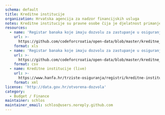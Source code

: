 ```yaml
---
schema: default
title: Kreditne institucije
organization: Hrvatska agencija za nadzor financijskih usluga
notes: Kreditne institucije su pravne osobe čija je djelatnost primanje depozita ili drugih povratnih sredstava fizičkih i pravnih osoba te odobravanje kredita za svoj račun, a posluju u skladu s posebnim propisima koji uređuju njihovu djelatnost.
resources:
  - name: 'Registar banaka koje imaju dozvolu za zastupanje u osiguranju (raw, 2015.)'
    url: >-
      https://github.com/codeforcroatia/open-data/blob/master/kreditne_institucije/Registar%20banaka%20koje%20imaju%20dozvolu%20za%20zastupanje%20u%20osiguranju.xlsx
    format: xls
  - name: 'Registar banaka koje imaju dozvolu za zastupanje u osiguranju (raw, 2015.)'
    url: >-
      https://github.com/codeforcroatia/open-data/blob/master/kreditne_institucije/Registar%20banaka%20koje%20imaju%20dozvolu%20za%20zastupanje%20u%20osiguranju.csv
    format: csv
  - name: Kreditne institucije (live)
    url: >-
      https://www.hanfa.hr/trziste-osiguranja/registri/kreditne-institucije/getxml
    format: xml
license: 'http://data.gov.hr/otvorena-dozvola'
category:
  - Budget / Finance
maintainer: schlos
maintainer_email: schlos@users.noreply.github.com
---
```

